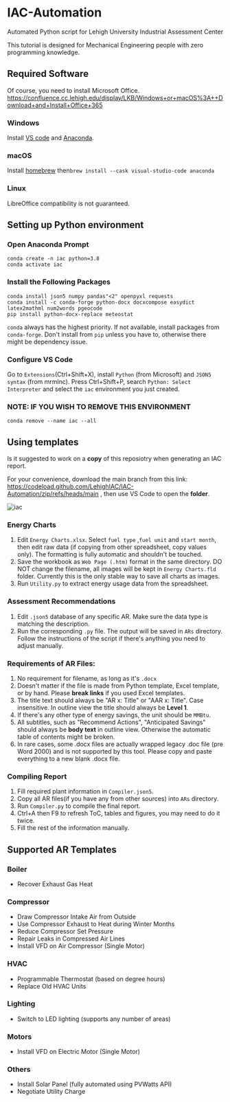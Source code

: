 # IAC-Automation
Automated Python script for Lehigh University Industrial Assessment Center

This tutorial is designed for Mechanical Engineering people with zero programming knowledge.
## Required Software
Of course, you need to install Microsoft Office. https://confluence.cc.lehigh.edu/display/LKB/Windows+or+macOS%3A++Download+and+Install+Office+365
### Windows
Install [VS code](https://code.visualstudio.com/download) and [Anaconda](https://www.anaconda.com/download).
### macOS
Install [homebrew](https://brew.sh) then```brew install --cask visual-studio-code anaconda```
### Linux
LibreOffice compatibility is not guaranteed.

## Setting up Python environment
### Open Anaconda Prompt
```
conda create -n iac python=3.8 
conda activate iac 
```
### Install the Following Packages
```
conda install json5 numpy pandas"<2" openpyxl requests
conda install -c conda-forge python-docx docxcompose easydict latex2mathml num2words pgeocode
pip install python-docx-replace meteostat
```
`conda` always has the highest priority. If not available, install packages from `conda-forge`. Don't install from `pip` unless you have to, otherwise there might be dependency issue.
### Configure VS Code
Go to `Extensions`(Ctrl+Shift+X), install `Python` (from Microsoft) and `JSON5 syntax` (from mrmlnc).
Press Ctrl+Shift+P, search `Python: Select Interpreter` and select the `iac` environment you just created.
### NOTE: IF YOU WISH TO REMOVE THIS ENVIRONMENT
```
conda remove --name iac --all
```

## Using templates
Is it suggested to work on a **copy** of this reposiotry when generating an IAC report. 

For your convenience, download the main branch from this link: https://codeload.github.com/LehighIAC/IAC-Automation/zip/refs/heads/main , then use VS Code to open the **folder**.

![iac](https://github.com/LehighIAC/IAC-Automation/assets/12702149/62d48584-f6f5-449e-849e-2daa8e54854a)

### Energy Charts
1. Edit `Energy Charts.xlsx`. Select `fuel type` ,`fuel unit` and `start month`, then edit raw data (if copying from other spreadsheet, copy values only). The formatting is fully automatic and shouldn't be touched.
2. Save the workbook as `Web Page (.htm)` format in the same directory. DO NOT change the filename, all images will be  kept in `Energy Charts.fld` folder. Currently  this is the only stable way to save all charts as images.
3. Run `Utility.py` to extract energy usage data from the spreadsheet.
### Assessment Recommendations
1. Edit `.json5` database of any specific AR. Make sure the data type is matching the description.
2. Run the corresponding `.py` file. The output will be saved in `ARs` directory. Follow the instructions of the script if there's anything you need to adjust manually.
### Requirements of AR Files:
1. No requirement for filename, as long as it's `.docx`
2. Doesn't matter if the file is made from Python template, Excel template, or by hand. Please **break links** if you used Excel templates.
3. The title text should always be "AR x: Title" or "AAR x: Title". Case insensitive. In outline view the title should always be **Level 1**.
4. If there's any other type of energy savings, the unit should be `MMBtu`.
5. All subtitles, such as "Recommend Actions", "Anticipated Savings" should always be **body text** in outline view. Otherwise the automatic table of contents might be broken.
6. In rare cases, some .docx files are actually wrapped legacy .doc file (pre Word 2000) and is not supported by this tool. Please copy and paste everything to a new blank .docx file. 
### Compiling Report
1. Fill required plant information in `Compiler.json5`.
2. Copy all AR files(if you have any from other sources) into `ARs` directory.
3. Run `Compiler.py` to compile the final report.
4. Ctrl+A then F9 to refresh ToC, tables and figures, you may need to do it twice.
5. Fill the rest of the information manually.

## Supported AR Templates
### Boiler
* Recover Exhaust Gas Heat
### Compressor
* Draw Compressor Intake Air from Outside
* Use Compressor Exhaust to Heat during Winter Months
* Reduce Compressor Set Pressure
* Repair Leaks in Compressed Air Lines
* Install VFD on Air Compressor (Single Motor)
### HVAC
* Programmable Thermostat (based on degree hours)
* Replace Old HVAC Units
### Lighting
* Switch to LED lighting (supports any number of areas)
### Motors
* Install VFD on Electric Motor (Single Motor)
### Others
* Install Solar Panel (fully automated using PVWatts API)
* Negotiate Utility Charge
